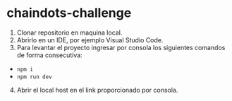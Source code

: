 # chaindots-challenge

1. Clonar repositorio en maquina local.
2. Abrirlo en un IDE, por ejemplo Visual Studio Code.
3. Para levantar el proyecto ingresar por consola los siguientes comandos de forma consecutiva:
-  ``npm i``
-  ``npm run dev``
4. Abrir el local host en el link proporcionado por consola.
